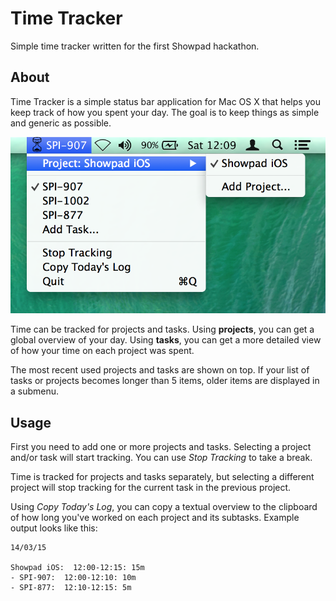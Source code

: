 # Time Tracker
Simple time tracker written for the first Showpad hackathon.

## About

Time Tracker is a simple status bar application for Mac OS X that helps you keep track of how you spent your day. The goal is to keep things as simple and generic as possible.

![Screenshot](Screenshot.png)

Time can be tracked for projects and tasks.
Using __projects__, you can get a global overview of your day. Using __tasks__, you can get a more detailed view of how your time on each project was spent.

The most recent used projects and tasks are shown on top. If your list of tasks or projects becomes longer than 5 items, older items are displayed in a submenu.

## Usage

First you need to add one or more projects and tasks. Selecting a project and/or task will start tracking. You can use _Stop Tracking_ to take a break.

Time is tracked for projects and tasks separately, but selecting a different project will stop tracking for the current task in the previous project.

Using _Copy Today's Log_, you can copy a textual overview to the clipboard of how long you've worked on each project and its subtasks. Example output looks like this:

	14/03/15

	Showpad iOS:  12:00-12:15: 15m
	- SPI-907:  12:00-12:10: 10m
	- SPI-877:  12:10-12:15: 5m
